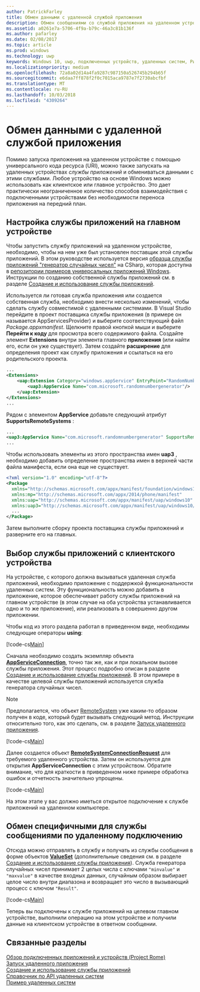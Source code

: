 ```yaml
---
author: PatrickFarley
title: Обмен данными с удаленной службой приложения
description: Обмен сообщениями со службой приложения на удаленном устройстве с помощью Project Rome.
ms.assetid: a0261e7a-5706-4f9a-b79c-46a3c81b136f
ms.author: pafarley
ms.date: 02/08/2017
ms.topic: article
ms.prod: windows
ms.technology: uwp
keywords: Windows 10, uwp, подключенных устройств, удаленных систем, Рим, project rome, фоновая задача, службы приложения
ms.localizationpriority: medium
ms.openlocfilehash: 72a8a02d14a4fa9287c987150a526745b294b65f
ms.sourcegitcommit: e6daa7ff878f2f0c7015aca9787e7f2730abcfbf
ms.translationtype: MT
ms.contentlocale: ru-RU
ms.lasthandoff: 10/03/2018
ms.locfileid: "4309264"
---
```

# <a name="communicate-with-a-remote-app-service"></a>Обмен данными с удаленной службой приложения

Помимо запуска приложения на удаленном устройстве с помощью универсального кода ресурса (URI), можно также запускать на удаленных устройствах *службы приложений* и обмениваться данными с этими службами. Любое устройство на основе Windows можно использовать как клиентское или главное устройство. Это дает практически неограниченное количество способов взаимодействия с подключенными устройствами без необходимости переноса приложения на передний план.

## <a name="set-up-the-app-service-on-the-host-device"></a>Настройка службы приложений на главном устройстве
Чтобы запустить службу приложений на удаленном устройстве, необходимо, чтобы на нем уже был установлен поставщик этой службы приложений. В этом руководстве используется версия [образца службы приложений "генератор случайных чисел"](https://github.com/Microsoft/Windows-universal-samples/tree/master/Samples/AppServices) на CSharp, которая доступна в [репозитории примеров универсальных приложений Windows](https://github.com/Microsoft/Windows-universal-samples/tree/master/Samples/AppServices). Инструкции по созданию собственной службы приложений см. в разделе [Создание и использование службы приложений](how-to-create-and-consume-an-app-service.md).

Используется ли готовая служба приложения или создается собственная служба, необходимо внести несколько изменений, чтобы сделать службу совместимой с удаленными системами. В Visual Studio перейдите в проект поставщика службы приложения (в примере он называется AppServicesProvider) и выберите соответствующий файл _Package.appxmanifest_. Щелкните правой кнопкой мыши и выберите **Перейти к коду** для просмотра всего содержимого файла. Создайте элемент **Extensions** внутри элемента главного **приложения** (или найти его, если он уже существует). Затем создайте **расширение** для определения проект как службу приложения и ссылаться на его родительского проекта.

``` xml
...
<Extensions>
    <uap:Extension Category="windows.appService" EntryPoint="RandomNumberService.RandomNumberGeneratorTask">
        <uap3:AppService Name="com.microsoft.randomnumbergenerator"/>
    </uap:Extension>
</Extensions>
...
```

Рядом с элементом **AppService** добавьте следующий атрибут **SupportsRemoteSystems** :

``` xml
...
<uap3:AppService Name="com.microsoft.randomnumbergenerator" SupportsRemoteSystems="true"/>
...
```

Чтобы использовать элементы из этого пространства имен **uap3** , необходимо добавить определение пространства имен в верхней части файла манифеста, если она еще не существует.

```xml
<?xml version="1.0" encoding="utf-8"?>
<Package
  xmlns="http://schemas.microsoft.com/appx/manifest/foundation/windows10"
  xmlns:mp="http://schemas.microsoft.com/appx/2014/phone/manifest"
  xmlns:uap="http://schemas.microsoft.com/appx/manifest/uap/windows10"
  xmlns:uap3="http://schemas.microsoft.com/appx/manifest/uap/windows10/3">
  ...
</Package>
```

Затем выполните сборку проекта поставщика службы приложений и разверните его на главных.

## <a name="target-the-app-service-from-the-client-device"></a>Выбор службы приложений с клиентского устройства
На устройстве, с которого должна вызываться удаленная служба приложений, необходимо приложение с поддержкой функциональности удаленных систем. Эту функциональность можно добавить в приложение, которое обеспечивает работу службы приложений на главном устройстве (в этом случае на оба устройства устанавливается одно и то же приложение), или реализовать в совершенно другом приложении.

Чтобы код из этого раздела работал в приведенном виде, необходимы следующие операторы **using**:

[!code-cs[Main](./code/RemoteAppService/MainPage.xaml.cs#SnippetUsings)]


Сначала необходимо создать экземпляр объекта [**AppServiceConnection**](https://msdn.microsoft.com/library/windows/apps/Windows.ApplicationModel.AppService.AppServiceConnection), точно так же, как и при локальном вызове службы приложения. Этот процесс подробно описан в разделе [Создание и использование службы приложений](how-to-create-and-consume-an-app-service.md). В этом примере в качестве целевой службы приложений используется служба генератора случайных чисел.

> [!NOTE]
> Предполагается, что объект [RemoteSystem](https://msdn.microsoft.com/library/windows/apps/Windows.System.RemoteSystems.RemoteSystem) уже каким-то образом получен в коде, который будет вызывать следующий метод. Инструкции относительно того, как это сделать, см. в разделе [Запуск удаленного приложения](launch-a-remote-app.md).

[!code-cs[Main](./code/RemoteAppService/MainPage.xaml.cs#SnippetAppService)]

Далее создается объект [**RemoteSystemConnectionRequest**](https://msdn.microsoft.com/library/windows/apps/Windows.System.RemoteSystems.RemoteSystemConnectionRequest) для требуемого удаленного устройства. Затем он используется для открытия **AppServiceConnection** с этим устройством. Обратите внимание, что для краткости в приведенном ниже примере обработка ошибок и отчетность значительно упрощены.

[!code-cs[Main](./code/RemoteAppService/MainPage.xaml.cs#SnippetRemoteConnection)]

На этом этапе у вас должно иметься открытое подключение к службе приложений на удаленном компьютере.

## <a name="exchange-service-specific-messages-over-the-remote-connection"></a>Обмен специфичными для службы сообщениями по удаленному подключению

Отсюда можно отправлять в службу и получать из службы сообщения в форме объектов [**ValueSet**](https://msdn.microsoft.com/library/windows/apps/windows.foundation.collections.valueset) (дополнительные сведения см. в разделе [Создание и использование службы приложения](how-to-create-and-consume-an-app-service.md)). Служба генератора случайных чисел принимает 2 целых числа с ключами `"minvalue"` и `"maxvalue"` в качестве входных данных, случайным образом выбирает целое число внутри диапазона и возвращает это число в вызывающий процесс с ключом `"Result"`.

[!code-cs[Main](./code/RemoteAppService/MainPage.xaml.cs#SnippetSendMessage)]

Теперь вы подключены к службе приложений на целевом главном устройстве, выполнили операцию на этом устройстве и получили данные на клиентском устройстве в ответном сообщении.

## <a name="related-topics"></a>Связанные разделы

[Обзор подключенных приложений и устройств (Project Rome)](connected-apps-and-devices.md)  
[Запуск удаленного приложения](launch-a-remote-app.md)  
[Создание и использование службы приложений](how-to-create-and-consume-an-app-service.md)  
[Справочник по API удаленных систем](https://msdn.microsoft.com/library/windows/apps/Windows.System.RemoteSystems)  
[Пример удаленных систем](https://github.com/Microsoft/Windows-universal-samples/tree/dev/Samples/RemoteSystems)
